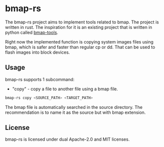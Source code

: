 # bmap-rs

The bmap-rs project aims to implement tools related to bmap. The project is written in
rust. The inspiration for it is an existing project that is written in python called 
[bmap-tools](https://salsa.debian.org/debian/bmap-tools). 

Right now the implemented function is copying system images files using bmap, which is
safer and faster than regular cp or dd. That can be used to flash images into block
devices.

## Usage
bmap-rs supports 1 subcommand:
- "copy" - copy a file to another file using a bmap file.
```bash
bmap-rs copy <SOURCE_PATH> <TARGET_PATH>
```

The bmap file is automatically searched in the source directory. The recommendation is 
to name it as the source but with bmap extension.

## License
bmap-rs is licensed under dual Apache-2.0 and MIT licenses.
